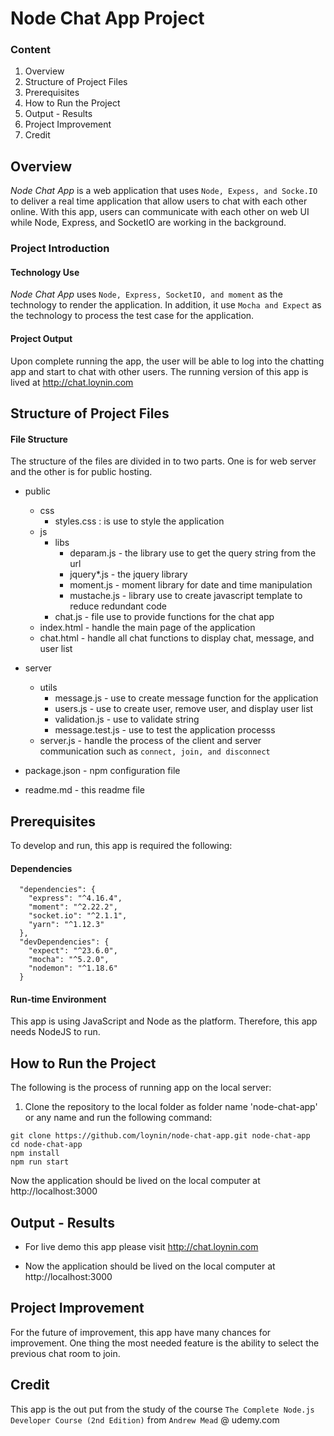 # Node Chat App Project

### Content

1. Overview
2. Structure of Project Files
3. Prerequisites
4. How to Run the Project
5. Output - Results
6. Project Improvement
7. Credit


## Overview

*Node Chat App* is a web application that uses `Node, Expess, and Socke.IO` to deliver a real time application that allow users to chat with each other online. With this app, users can communicate with each other on web UI while Node, Express, and SocketIO are working in the background.

### Project Introduction

  #### Technology Use
  *Node Chat App* uses `Node, Express, SocketIO, and moment` as the technology to render the application. In addition, it use `Mocha and Expect` as the technology to process the test case for the application.

  #### Project Output

  Upon complete running the app, the user will be able to log into the chatting app and start to chat with other users. The running version of this app is lived at http://chat.loynin.com


## Structure of Project Files
 #### File Structure
 The structure of the files are divided in to two parts. One is for web server and the other is for public hosting.

 - public
      - css
        + styles.css : is use to style the application
      - js
        + libs
          - deparam.js - the library use to get the query string from the url
          - jquery*.js - the jquery library
          - moment.js - moment library for date and time manipulation
          - mustache.js - library use to create javascript template to reduce redundant code
        + chat.js - file use to provide functions for the chat app
      - index.html - handle the main page of the application
      - chat.html - handle all chat functions to display chat, message, and user list

- server
    - utils
      + message.js - use to create message function for the application
      + users.js - use to create user, remove user, and display user list
      + validation.js - use to validate string
      + message.test.js - use to test the application processs
    - server.js - handle the process of the client and server communication such as `connect, join, and disconnect`


- package.json - npm configuration file
- readme.md - this readme file


## Prerequisites

To develop and run, this app is required the following:

  #### Dependencies
```
  "dependencies": {
    "express": "^4.16.4",
    "moment": "^2.22.2",
    "socket.io": "^2.1.1",
    "yarn": "^1.12.3"
  },
  "devDependencies": {
    "expect": "^23.6.0",
    "mocha": "^5.2.0",
    "nodemon": "^1.18.6"
  }
```
  #### Run-time Environment

This app is using JavaScript and Node as the platform. Therefore, this app needs NodeJS to run.

## How to Run the Project

The following is the process of running app on the local server:

1. Clone the repository to the local folder as folder name 'node-chat-app' or any name and run the following command:

```
git clone https://github.com/loynin/node-chat-app.git node-chat-app
cd node-chat-app
npm install
npm run start
```
Now the application should be lived on the local computer at http://localhost:3000

## Output - Results

- For live demo this app please visit http://chat.loynin.com

- Now the application should be lived on the local computer at http://localhost:3000

## Project Improvement

For the future of improvement, this app have many chances for improvement. One thing the most needed feature is the ability to select the previous chat room to join.

## Credit

This app is the out put from the study of the course `The Complete Node.js Developer Course (2nd Edition)` from `Andrew Mead` @ udemy.com
